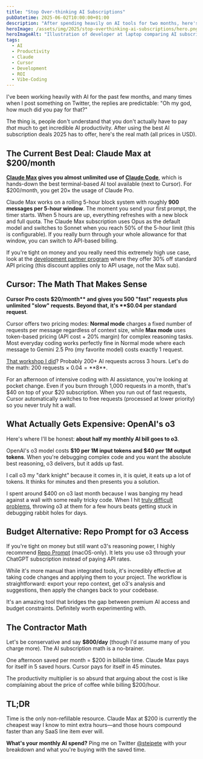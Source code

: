 ```yaml
---
title: "Stop Over-thinking AI Subscriptions"
pubDatetime: 2025-06-02T10:00:00+01:00
description: "After spending heavily on AI tools for two months, here's why the math actually works out—and which subscriptions are worth every penny."
heroImage: /assets/img/2025/stop-overthinking-ai-subscriptions/hero.png
heroImageAlt: "Illustration of developer at laptop comparing AI subscription costs with productivity scales showing $20 Cursor, $200 Claude Max, and $400 o3 pricing"
tags:
  - AI
  - Productivity
  - Claude
  - Cursor
  - Development
  - ROI
  - Vibe-Coding
---
```


I've been working heavily with AI for the past few months, and many times when I post something on Twitter, the replies are predictable: "Oh my god, how much did you pay for that?"

The thing is, people don't understand that you don't actually have to pay *that* much to get incredible AI productivity. After using the best AI subscription deals 2025 has to offer, here's the real math (all prices in USD).

## The Current Best Deal: Claude Max at $200/month

**[Claude Max](https://claude.ai/settings/billing) gives you almost unlimited use of [Claude Code](https://claude.ai/code)**, which is hands-down the best terminal-based AI tool available (next to Cursor). For $200/month, you get 20× the usage of Claude Pro.

Claude Max works on a rolling 5-hour block system with roughly **900 messages per 5-hour window**. The moment you send your first prompt, the timer starts. When 5 hours are up, everything refreshes with a new block and full quota. The Claude Max subscription uses Opus as the default model and switches to Sonnet when you reach 50% of the 5-hour limit (this is configurable). If you really burn through your whole allowance for that window, you can switch to API-based billing.

If you're tight on money and you really need this extremely high use case, look at the [development partner program](https://support.anthropic.com/en/articles/11174108-about-the-development-partner-program) where they offer 30% off standard API pricing (this discount applies only to API usage, not the Max sub).

## Cursor: The Math That Makes Sense

**Cursor Pro costs $20/month** and gives you 500 "fast" requests plus unlimited "slow" requests. Beyond that, it's **$0.04 per standard request**.

Cursor offers two pricing modes: **Normal mode** charges a fixed number of requests per message regardless of context size, while **Max mode** uses token-based pricing (API cost + 20% margin) for complex reasoning tasks. Most everyday coding works perfectly fine in Normal mode where each message to Gemini 2.5 Pro (my favorite model) costs exactly 1 request.

[That workshop I did](/posts/2025/the-future-of-vibe-coding/)? Probably 200+ AI requests across 3 hours. Let's do the math: 200 requests × $0.04 = **$8**. 

For an afternoon of intensive coding with AI assistance, you're looking at pocket change. Even if you burn through 1,000 requests in a month, that's $40 on top of your $20 subscription. When you run out of fast requests, Cursor automatically switches to free requests (processed at lower priority) so you never truly hit a wall.

## What Actually Gets Expensive: OpenAI's o3

Here's where I'll be honest: **about half my monthly AI bill goes to o3**. 

OpenAI's o3 model costs **$10 per 1M input tokens and $40 per 1M output tokens**. When you're debugging complex code and you want the absolute best reasoning, o3 delivers, but it adds up fast.

I call o3 my "dark knight" because it comes in, it is quiet, it eats up a lot of tokens. It thinks for minutes and then presents you a solution.

I spent around $400 on o3 last month because I was banging my head against a wall with some really tricky code. When I hit [truly difficult problems](https://github.com/steipete/AXorcist), throwing o3 at them for a few hours beats getting stuck in debugging rabbit holes for days.

## Budget Alternative: Repo Prompt for o3 Access

If you're tight on money but still want o3's reasoning power, I highly recommend [Repo Prompt](https://repoprompt.com/) (macOS-only). It lets you use o3 through your ChatGPT subscription instead of paying API rates.

While it's more manual than integrated tools, it's incredibly effective at taking code changes and applying them to your project. The workflow is straightforward: export your repo context, get o3's analysis and suggestions, then apply the changes back to your codebase.

It's an amazing tool that bridges the gap between premium AI access and budget constraints. Definitely worth experimenting with.

## The Contractor Math

Let's be conservative and say **$800/day** (though I'd assume many of you charge more). The AI subscription math is a no-brainer.

One afternoon saved per month = $200 in billable time. Claude Max pays for itself in 5 saved hours. Cursor pays for itself in 45 minutes.

The productivity multiplier is so absurd that arguing about the cost is like complaining about the price of coffee while billing $200/hour.

## TL;DR

Time is the only non-refillable resource. Claude Max at $200 is currently the cheapest way I know to mint extra hours—and those hours compound faster than any SaaS line item ever will.

**What's your monthly AI spend?** Ping me on Twitter [@steipete](https://twitter.com/steipete) with your breakdown and what you're buying with the saved time.